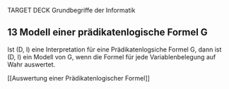 TARGET DECK
Grundbegriffe der Informatik

13 Modell einer prädikatenlogische Formel G
---
Ist (D, I) eine Interpretation für eine Prädikatenlogsiche Formel G, dann ist (D, I) ein Modell von G, wenn die Formel für jede Variablenbelegung auf Wahr auswertet.
<!--ID: 1707236742414-->

[[Auswertung einer Prädikatenlogischer Formel]]